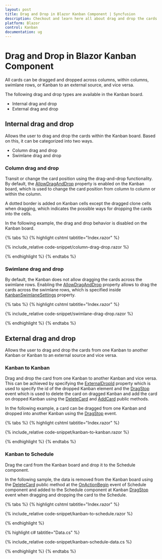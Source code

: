```yaml
---
layout: post
title: Drag and Drop in Blazor Kanban Component | Syncfusion
description: Checkout and learn here all about drag and drop the cards in the Syncfusion Blazor Kanban component.
platform: Blazor
control: Kanban
documentation: ug
---
```


# Drag and Drop in Blazor Kanban Component

All cards can be dragged and dropped across columns, within columns, swimlane rows, or Kanban to an external source, and vice versa.

The following drag and drop types are available in the Kanban board.

* Internal drag and drop
* External drag and drop

## Internal drag and drop

Allows the user to drag and drop the cards within the Kanban board. Based on this, it can be categorized into two ways.

* Column drag and drop
* Swimlane drag and drop

### Column drag and drop

Transit or change the card position using the drag-and-drop functionality. By default, the [AllowDragAndDrop](https://help.syncfusion.com/cr/blazor/Syncfusion.Blazor.Kanban.SfKanban-1.html#Syncfusion_Blazor_Kanban_SfKanban_1_AllowDragAndDrop) property is enabled on the Kanban board, which is used to change the card position from column to column or within the column.

A dotted border is added on Kanban cells except the dragged clone cells when dragging, which indicates the possible ways for dropping the cards into the cells.

In the following example, the drag and drop behavior is disabled on the Kanban board.

{% tabs %}
{% highlight cshtml tabtitle="Index.razor" %}

{% include_relative code-snippet/column-drag-drop.razor %}

{% endhighlight %}
{% endtabs %}

### Swimlane drag and drop

By default, the Kanban does not allow dragging the cards across the swimlane rows. Enabling the [AllowDragAndDrop](https://help.syncfusion.com/cr/blazor/Syncfusion.Blazor.Kanban.SfKanban-1.html#Syncfusion_Blazor_Kanban_SfKanban_1_AllowDragAndDrop) property allows to drag the cards across the swimlane rows, which is specified inside [KanbanSwimlaneSettings](https://help.syncfusion.com/cr/blazor/Syncfusion.Blazor.Kanban.SfKanban-1.html#Syncfusion_Blazor_Kanban_SfKanban_1_SwimlaneSettings) property.

{% tabs %}
{% highlight cshtml tabtitle="Index.razor" %}

{% include_relative code-snippet/swimlane-drag-drop.razor %}

{% endhighlight %}
{% endtabs %}

## External drag and drop

Allows the user to drag and drop the cards from one Kanban to another Kanban or Kanban to an external source and vice versa.

### Kanban to Kanban

Drag and drop the card from one Kanban to another Kanban and vice versa. This can be achieved by specifying the [ExternalDropId](https://help.syncfusion.com/cr/blazor/Syncfusion.Blazor.Kanban.SfKanban-1.html#Syncfusion_Blazor_Kanban_SfKanban_1_ExternalDropId) property which is used to specify the id of the dropped Kanban element and the [DragStop](https://help.syncfusion.com/cr/blazor/Syncfusion.Blazor.Kanban.KanbanEvents-1.html#Syncfusion_Blazor_Kanban_KanbanEvents_1_DragStop) event which is used to delete the card on dragged Kanban and add the card on dropped Kanban using the [DeleteCard](https://help.syncfusion.com/cr/blazor/Syncfusion.Blazor.Kanban.SfKanban-1.html#Syncfusion_Blazor_Kanban_SfKanban_1_DeleteCardAsync__0_) and [AddCard](https://help.syncfusion.com/cr/blazor/Syncfusion.Blazor.Kanban.SfKanban-1.html#Syncfusion_Blazor_Kanban_SfKanban_1_AddCardAsync__0_System_Int32_) public methods.

In the following example, a card can be dragged from one Kanban and dropped into another Kanban using the [DragStop](https://help.syncfusion.com/cr/blazor/Syncfusion.Blazor.Kanban.KanbanEvents-1.html#Syncfusion_Blazor_Kanban_KanbanEvents_1_DragStop) event.

{% tabs %}
{% highlight cshtml tabtitle="Index.razor" %}

{% include_relative code-snippet/kanban-to-kanban.razor %}

{% endhighlight %}
{% endtabs %}

### Kanban to Schedule

Drag the card from the Kanban board and drop it to the Schedule component.

In the following sample, the data is removed from the Kanban board using the [DeleteCard](https://help.syncfusion.com/cr/blazor/Syncfusion.Blazor.Kanban.SfKanban-1.html#Syncfusion_Blazor_Kanban_SfKanban_1_DeleteCardAsync__0_) public method at the [OnActionBegin](https://help.syncfusion.com/cr/blazor/Syncfusion.Blazor.Schedule.ScheduleEvents-1.html#Syncfusion_Blazor_Schedule_ScheduleEvents_1_OnActionBegin) event of Schedule component and added to the Schedule component at Kanban [DragStop](https://help.syncfusion.com/cr/blazor/Syncfusion.Blazor.Kanban.KanbanEvents-1.html#Syncfusion_Blazor_Kanban_KanbanEvents_1_DragStop) event when dragging and dropping the card to the Schedule.

{% tabs %}
{% highlight cshtml tabtitle="Index.razor" %}

{% include_relative code-snippet/kanban-to-schedule.razor %}

{% endhighlight %}

{% highlight c# tabtitle="Data.cs" %}

{% include_relative code-snippet/kanban-schedule-data.cs %}

{% endhighlight %}
​​​​​​​{% endtabs %}
